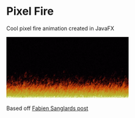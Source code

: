 # Pixel Fire

Cool pixel fire animation created in JavaFX

![](pixelfire.gif)

Based off [Fabien Sanglards post](http://fabiensanglard.net/doom_fire_psx/)